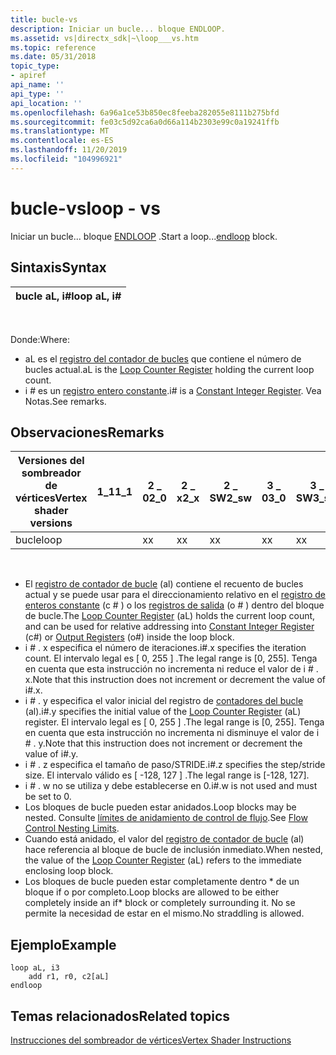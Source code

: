 ```yaml
---
title: bucle-vs
description: Iniciar un bucle... bloque ENDLOOP.
ms.assetid: vs|directx_sdk|~\loop___vs.htm
ms.topic: reference
ms.date: 05/31/2018
topic_type:
- apiref
api_name: ''
api_type: ''
api_location: ''
ms.openlocfilehash: 6a96a1ce53b850ec8feeba282055e8111b275bfd
ms.sourcegitcommit: fe03c5d92ca6a0d66a114b2303e99c0a19241ffb
ms.translationtype: MT
ms.contentlocale: es-ES
ms.lasthandoff: 11/20/2019
ms.locfileid: "104996921"
---
```

# <a name="loop---vs"></a><span data-ttu-id="c593e-103">bucle-vs</span><span class="sxs-lookup"><span data-stu-id="c593e-103">loop - vs</span></span>

<span data-ttu-id="c593e-104">Iniciar un bucle... bloque [ENDLOOP](endloop---vs.md) .</span><span class="sxs-lookup"><span data-stu-id="c593e-104">Start a loop...[endloop](endloop---vs.md) block.</span></span>

## <a name="syntax"></a><span data-ttu-id="c593e-105">Sintaxis</span><span class="sxs-lookup"><span data-stu-id="c593e-105">Syntax</span></span>



| <span data-ttu-id="c593e-106">bucle aL, i\#</span><span class="sxs-lookup"><span data-stu-id="c593e-106">loop aL, i\#</span></span> |
|--------------|



 

<span data-ttu-id="c593e-107">Donde:</span><span class="sxs-lookup"><span data-stu-id="c593e-107">Where:</span></span>

-   <span data-ttu-id="c593e-108">aL es el [registro del contador de bucles](dx9-graphics-reference-asm-vs-registers-loop-counter.md) que contiene el número de bucles actual.</span><span class="sxs-lookup"><span data-stu-id="c593e-108">aL is the [Loop Counter Register](dx9-graphics-reference-asm-vs-registers-loop-counter.md) holding the current loop count.</span></span>
-   <span data-ttu-id="c593e-109">i \# es un [registro entero constante](dx9-graphics-reference-asm-vs-registers-constant-integer.md).</span><span class="sxs-lookup"><span data-stu-id="c593e-109">i\# is a [Constant Integer Register](dx9-graphics-reference-asm-vs-registers-constant-integer.md).</span></span> <span data-ttu-id="c593e-110">Vea Notas.</span><span class="sxs-lookup"><span data-stu-id="c593e-110">See remarks.</span></span>

## <a name="remarks"></a><span data-ttu-id="c593e-111">Observaciones</span><span class="sxs-lookup"><span data-stu-id="c593e-111">Remarks</span></span>



| <span data-ttu-id="c593e-112">Versiones del sombreador de vértices</span><span class="sxs-lookup"><span data-stu-id="c593e-112">Vertex shader versions</span></span> | <span data-ttu-id="c593e-113">1\_1</span><span class="sxs-lookup"><span data-stu-id="c593e-113">1\_1</span></span> | <span data-ttu-id="c593e-114">2 \_ 0</span><span class="sxs-lookup"><span data-stu-id="c593e-114">2\_0</span></span> | <span data-ttu-id="c593e-115">2 \_ x</span><span class="sxs-lookup"><span data-stu-id="c593e-115">2\_x</span></span> | <span data-ttu-id="c593e-116">2 \_ SW</span><span class="sxs-lookup"><span data-stu-id="c593e-116">2\_sw</span></span> | <span data-ttu-id="c593e-117">3 \_ 0</span><span class="sxs-lookup"><span data-stu-id="c593e-117">3\_0</span></span> | <span data-ttu-id="c593e-118">3 \_ SW</span><span class="sxs-lookup"><span data-stu-id="c593e-118">3\_sw</span></span> |
|------------------------|------|------|------|-------|------|-------|
| <span data-ttu-id="c593e-119">bucle</span><span class="sxs-lookup"><span data-stu-id="c593e-119">loop</span></span>                   |      | <span data-ttu-id="c593e-120">x</span><span class="sxs-lookup"><span data-stu-id="c593e-120">x</span></span>    | <span data-ttu-id="c593e-121">x</span><span class="sxs-lookup"><span data-stu-id="c593e-121">x</span></span>    | <span data-ttu-id="c593e-122">x</span><span class="sxs-lookup"><span data-stu-id="c593e-122">x</span></span>     | <span data-ttu-id="c593e-123">x</span><span class="sxs-lookup"><span data-stu-id="c593e-123">x</span></span>    | <span data-ttu-id="c593e-124">x</span><span class="sxs-lookup"><span data-stu-id="c593e-124">x</span></span>     |



 

-   <span data-ttu-id="c593e-125">El [registro de contador de bucle](dx9-graphics-reference-asm-vs-registers-loop-counter.md) (al) contiene el recuento de bucles actual y se puede usar para el direccionamiento relativo en el [registro de enteros constante](dx9-graphics-reference-asm-vs-registers-constant-integer.md) (c \# ) o los [registros de salida](dx9-graphics-reference-asm-vs-registers-vs-3-0.md) (o \# ) dentro del bloque de bucle.</span><span class="sxs-lookup"><span data-stu-id="c593e-125">The [Loop Counter Register](dx9-graphics-reference-asm-vs-registers-loop-counter.md) (aL) holds the current loop count, and can be used for relative addressing into [Constant Integer Register](dx9-graphics-reference-asm-vs-registers-constant-integer.md) (c\#) or [Output Registers](dx9-graphics-reference-asm-vs-registers-vs-3-0.md) (o\#) inside the loop block.</span></span>
-   <span data-ttu-id="c593e-126">i \# . x especifica el número de iteraciones.</span><span class="sxs-lookup"><span data-stu-id="c593e-126">i\#.x specifies the iteration count.</span></span> <span data-ttu-id="c593e-127">El intervalo legal es \[ 0, 255 \] .</span><span class="sxs-lookup"><span data-stu-id="c593e-127">The legal range is \[0, 255\].</span></span> <span data-ttu-id="c593e-128">Tenga en cuenta que esta instrucción no incrementa ni reduce el valor de i \# . x.</span><span class="sxs-lookup"><span data-stu-id="c593e-128">Note that this instruction does not increment or decrement the value of i\#.x.</span></span>
-   <span data-ttu-id="c593e-129">i \# . y especifica el valor inicial del registro de [contadores del bucle](dx9-graphics-reference-asm-vs-registers-loop-counter.md) (al).</span><span class="sxs-lookup"><span data-stu-id="c593e-129">i\#.y specifies the initial value of the [Loop Counter Register](dx9-graphics-reference-asm-vs-registers-loop-counter.md) (aL) register.</span></span> <span data-ttu-id="c593e-130">El intervalo legal es \[ 0, 255 \] .</span><span class="sxs-lookup"><span data-stu-id="c593e-130">The legal range is \[0, 255\].</span></span> <span data-ttu-id="c593e-131">Tenga en cuenta que esta instrucción no incrementa ni disminuye el valor de i \# . y.</span><span class="sxs-lookup"><span data-stu-id="c593e-131">Note that this instruction does not increment or decrement the value of i\#.y.</span></span>
-   <span data-ttu-id="c593e-132">i \# . z especifica el tamaño de paso/STRIDE.</span><span class="sxs-lookup"><span data-stu-id="c593e-132">i\#.z specifies the step/stride size.</span></span> <span data-ttu-id="c593e-133">El intervalo válido es \[ -128, 127 \] .</span><span class="sxs-lookup"><span data-stu-id="c593e-133">The legal range is \[-128, 127\].</span></span>
-   <span data-ttu-id="c593e-134">i \# . w no se utiliza y debe establecerse en 0.</span><span class="sxs-lookup"><span data-stu-id="c593e-134">i\#.w is not used and must be set to 0.</span></span>
-   <span data-ttu-id="c593e-135">Los bloques de bucle pueden estar anidados.</span><span class="sxs-lookup"><span data-stu-id="c593e-135">Loop blocks may be nested.</span></span> <span data-ttu-id="c593e-136">Consulte [límites de anidamiento de control de flujo](dx9-graphics-reference-asm-vs-instructions-flow-control.md).</span><span class="sxs-lookup"><span data-stu-id="c593e-136">See [Flow Control Nesting Limits](dx9-graphics-reference-asm-vs-instructions-flow-control.md).</span></span>
-   <span data-ttu-id="c593e-137">Cuando está anidado, el valor del [registro de contador de bucle](dx9-graphics-reference-asm-vs-registers-loop-counter.md) (al) hace referencia al bloque de bucle de inclusión inmediato.</span><span class="sxs-lookup"><span data-stu-id="c593e-137">When nested, the value of the [Loop Counter Register](dx9-graphics-reference-asm-vs-registers-loop-counter.md) (aL) refers to the immediate enclosing loop block.</span></span>
-   <span data-ttu-id="c593e-138">Los bloques de bucle pueden estar completamente dentro \* de un bloque if o por completo.</span><span class="sxs-lookup"><span data-stu-id="c593e-138">Loop blocks are allowed to be either completely inside an if\* block or completely surrounding it.</span></span> <span data-ttu-id="c593e-139">No se permite la necesidad de estar en el mismo.</span><span class="sxs-lookup"><span data-stu-id="c593e-139">No straddling is allowed.</span></span>

## <a name="example"></a><span data-ttu-id="c593e-140">Ejemplo</span><span class="sxs-lookup"><span data-stu-id="c593e-140">Example</span></span>


```
loop aL, i3
    add r1, r0, c2[aL]
endloop
```



## <a name="related-topics"></a><span data-ttu-id="c593e-141">Temas relacionados</span><span class="sxs-lookup"><span data-stu-id="c593e-141">Related topics</span></span>

<dl> <dt>

[<span data-ttu-id="c593e-142">Instrucciones del sombreador de vértices</span><span class="sxs-lookup"><span data-stu-id="c593e-142">Vertex Shader Instructions</span></span>](dx9-graphics-reference-asm-vs-instructions.md)
</dt> </dl>

 

 




